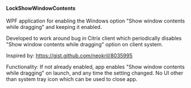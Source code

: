 #### LockShowWindowContents

WPF application for enabling the Windows option "Show window contents while dragging" and keeping it enabled.

Developed to work around bug in Citrix client which periodically disables "Show window contents while dragging" option on client system.

Inspired by: https://gist.github.com/neokril/8035995

Functionality: If not already enabled, app enables "Show window contents while dragging" on launch, and any time the setting changed. No UI other than system tray icon which can be used to close app.
